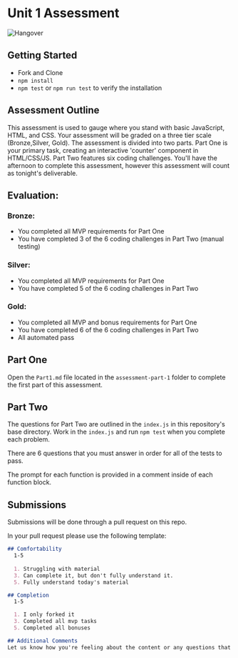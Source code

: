# Unit 1 Assessment

![Hangover](https://external-content.duckduckgo.com/iu/?u=https%3A%2F%2Fmedia.giphy.com%2Fmedia%2F3owzW5c1tPq63MPmWk%2Fgiphy.gif&f=1&nofb=1)

## Getting Started

- Fork and Clone
- `npm install`
- `npm test` or `npm run test` to verify the installation

## Assessment Outline

This assessment is used to gauge where you stand with basic JavaScript, HTML, and CSS. Your assessment will be graded on a three tier scale (Bronze,Silver, Gold). The assessment is divided into two parts. Part One is your primary task, creating an interactive 'counter' component in HTML/CSS/JS. Part Two features six coding challenges. You'll have the afternoon to complete this assessment, however this assessment will count as tonight's deliverable. 

## Evaluation: 

### Bronze: 
- You completed all MVP requirements for Part One 
- You have completed 3 of the 6 coding challenges in Part Two (manual testing)

### Silver: 
- You completed all MVP requirements for Part One 
- You have completed 5 of the 6 coding challenges in Part Two

### Gold: 
- You completed all MVP and bonus requirements for Part One 
- You have completed 6 of the 6 coding challenges in Part Two
- All automated pass

## Part One

Open the `Part1.md` file located in the `assessment-part-1` folder to complete the first part of this assessment.

## Part Two

The questions for Part Two are outlined in the `index.js` in this repository's base directory. Work in the `index.js` and run `npm test` when you complete each problem.

There are 6 questions that you must answer in order for all of the tests to pass.

The prompt for each function is provided in a comment inside of each function block.

## Submissions

Submissions will be done through a pull request on this repo. 

In your pull request please use the following template: 

```md
## Comfortability
  1-5
  
  1. Struggling with material
  3. Can complete it, but don't fully understand it.
  5. Fully understand today's material

## Completion
  1-5

  1. I only forked it
  3. Completed all mvp tasks
  5. Completed all bonuses

## Additional Comments
Let us know how you're feeling about the content or any questions that you may still have. If you had trouble with this homework, let us know what you had trouble with. (Be as specific as possible!)
```
